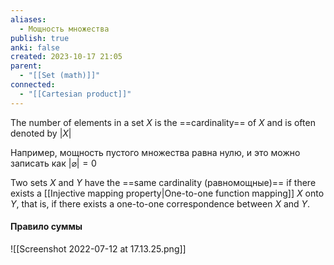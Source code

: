 ```yaml
---
aliases:
  - Мощность множества
publish: true
anki: false
created: 2023-10-17 21:05
parent:
  - "[[Set (math)]]"
connected:
  - "[[Cartesian product]]"
---
```

The number of elements in a set $X$ is the ==cardinality== of $X$ and is often denoted by $|X|$

Например, мощность пустого множества равна нулю, и это можно записать как $| \varnothing | = 0$ 

Two sets $X$ and $Y$ have the ==same cardinality (равномощные)== if there exists a [[Injective mapping property|One-to-one function mapping]] $X$ onto $Y$, that is, if there exists a one-to-one correspondence between $X$ and $Y$.




#### Правило суммы
![[Screenshot 2022-07-12 at 17.13.25.png]]



 


